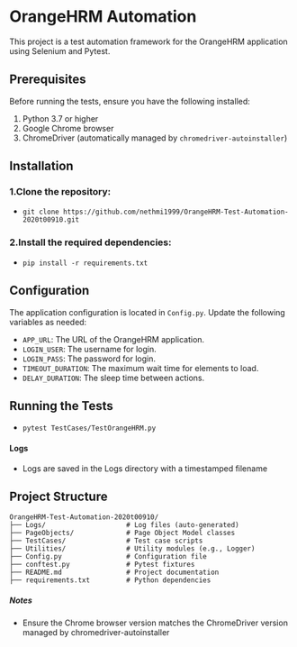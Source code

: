 # OrangeHRM Automation

This project is a test automation framework for the OrangeHRM application using Selenium and Pytest.

## Prerequisites

Before running the tests, ensure you have the following installed:
1. Python 3.7 or higher
2. Google Chrome browser
3. ChromeDriver (automatically managed by `chromedriver-autoinstaller`)

## Installation

### 1.Clone the repository:

* `git clone https://github.com/nethmi1999/OrangeHRM-Test-Automation-2020t00910.git`

### 2.Install the required dependencies:

* `pip install -r requirements.txt`

## Configuration

The application configuration is located in `Config.py`. Update the following variables as needed:
- `APP_URL`: The URL of the OrangeHRM application.
- `LOGIN_USER`: The username for login.
- `LOGIN_PASS`: The password for login.
- `TIMEOUT_DURATION`: The maximum wait time for elements to load.
- `DELAY_DURATION`: The sleep time between actions.

## Running the Tests

* `pytest TestCases/TestOrangeHRM.py`

#### Logs

* Logs are saved in the Logs directory with a timestamped filename

## Project Structure
```
OrangeHRM-Test-Automation-2020t00910/
├── Logs/                    # Log files (auto-generated)
├── PageObjects/             # Page Object Model classes
├── TestCases/               # Test case scripts
├── Utilities/               # Utility modules (e.g., Logger)
├── Config.py                # Configuration file
├── conftest.py              # Pytest fixtures
├── README.md                # Project documentation
├── requirements.txt         # Python dependencies 
```

##### Notes

* Ensure the Chrome browser version matches the ChromeDriver version managed by chromedriver-autoinstaller